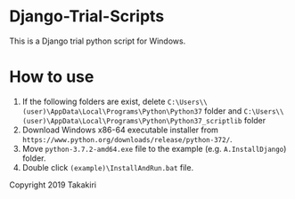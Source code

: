 # Django-Trial-Scripts
This is a Django trial python script for Windows.

# How to use
1. If the following folders are exist, delete
    `C:\Users\\(user)\AppData\Local\Programs\Python\Python37` folder and
    `C:\Users\\(user)\AppData\Local\Programs\Python\Python37_scriptlib` folder 
2. Download Windows x86-64 executable installer from `https://www.python.org/downloads/release/python-372/`.
3. Move `python-3.7.2-amd64.exe` file to the example (e.g. `A.InstallDjango`) folder.
4. Double click `(example)\InstallAndRun.bat` file.

Copyright 2019 Takakiri